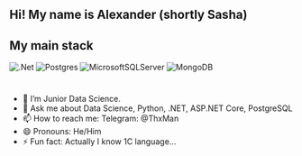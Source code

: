 ## Hi! My name is Alexander (shortly Sasha)

## My main stack 
![.Net](https://img.shields.io/badge/.NET-5C2D91?style=for-the-badge&logo=.net&logoColor=white)
![Postgres](https://img.shields.io/badge/postgres-%23316192.svg?style=for-the-badge&logo=postgresql&logoColor=white)
![MicrosoftSQLServer](https://img.shields.io/badge/Microsoft%20SQL%20Server-CC2927?style=for-the-badge&logo=microsoft%20sql%20server&logoColor=white)
![MongoDB](https://img.shields.io/badge/MongoDB-%234ea94b.svg?style=for-the-badge&logo=mongodb&logoColor=white)
#
- 🌱 I’m Junior Data Science.
- 💬 Ask me about Data Science, Python, .NET, ASP.NET Core, PostgreSQL
- 📫 How to reach me: Telegram: @ThxMan
- 😄 Pronouns: He/Him
- ⚡ Fun fact: Actually I know 1C language...
